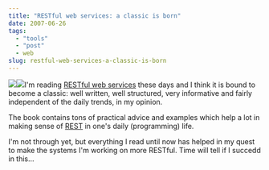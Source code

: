 ```yaml
---
title: "RESTful web services: a classic is born"
date: 2007-06-26
tags: 
  - "tools"
  - "post"
  - web
slug: restful-web-services-a-classic-is-born
---
```


[![](/assets/images/movable-type-blog-archives/21RnHizrtwL._AA_SL160_.jpg)](http://www.amazon.com/gp/product/0596529260?ie=UTF8&tag=bertrandswebl-20&linkCode=as2&camp=1789&creative=9325&creativeASIN=0596529260)![](http://www.assoc-amazon.com/e/ir?t=bertrandswebl-20&l=as2&o=1&a=0596529260)I'm reading [RESTful web services](http://www.amazon.com/gp/product/0596529260?ie=UTF8&tag=bertrandswebl-20&linkCode=as2&camp=1789&creative=9325&creativeASIN=0596529260) these days and I think it is bound to become a classic: well written, well structured, very informative and fairly independent of the daily trends, in my opinion.

The book contains tons of practical advice and examples which help a lot in making sense of [REST](http://en.wikipedia.org/wiki/Representational_State_Transfer) in one's daily (programming) life.

I'm not through yet, but everything I read until now has helped in my quest to make the systems I'm working on more RESTful. Time will tell if I succedd in this...
